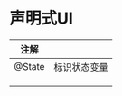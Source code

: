 # 声明式UI

| 注解   |              |
| ------ | ------------ |
| @State | 标识状态变量 |
|        |              |
|        |              |
|        |              |

  

